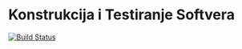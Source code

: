 # Konstrukcija i Testiranje Softvera

[![Build Status](https://travis-ci.org/krokodilj/kits.svg?branch=nz%2Fuser-reg-tests)](https://travis-ci.org/krokodilj/kits)
